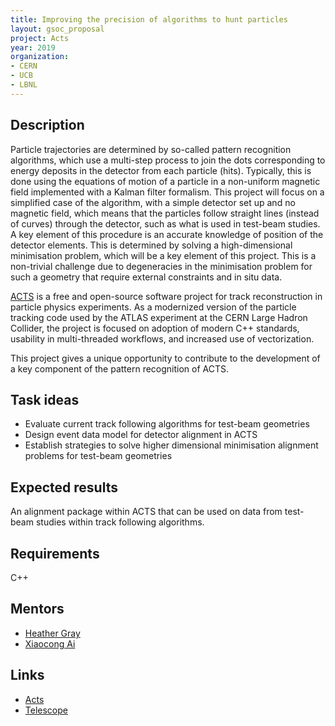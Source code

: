 ```yaml
---
title: Improving the precision of algorithms to hunt particles
layout: gsoc_proposal
project: Acts
year: 2019
organization:
- CERN
- UCB
- LBNL
---
```


## Description

Particle trajectories are determined by so-called pattern recognition algorithms, which use a multi-step process to join the dots corresponding to energy deposits in the detector from each particle (hits). Typically, this is done using the equations of motion of a particle in a non-uniform magnetic field implemented with a Kalman filter formalism. This project will focus on a simplified case of the algorithm, with a simple detector set up and no magnetic field, which means that the particles follow straight lines (instead of curves) through the detector, such as what is used in test-beam studies. A key element of this procedure is an accurate knowledge of position of the detector elements. This is determined by solving a high-dimensional minimisation problem, which will be a key element of this project. This is a non-trivial challenge due to degeneracies in the minimisation problem for such a geometry that require external constraints and in situ data.

[ACTS](http://cern.ch/acts) is a free and open-source software project for track reconstruction in particle physics experiments. As a modernized version of the particle tracking code used by the ATLAS experiment at the CERN Large Hadron Collider, the project is focused on adoption of modern C++ standards, usability in multi-threaded workflows, and increased use of vectorization.

This project gives a unique opportunity to contribute to the development of a key component of the pattern recognition of ACTS.

## Task ideas
 * Evaluate current track following algorithms for test-beam geometries
 * Design event data model for detector alignment in ACTS
 * Establish strategies to solve higher dimensional minimisation alignment problems for test-beam geometries

## Expected results
An alignment package within ACTS that can be used on data from test-beam studies within track following algorithms.

## Requirements
C++

## Mentors
  * [Heather Gray](mailto:heather.gray@berkeley.edu)
  * [Xiaocong Ai](mailto:xiaocong.ai@cern.ch)

## Links
  * [Acts](http://cern.ch/acts)
  * [Telescope](https://telescopes.desy.de/Main_Page)
